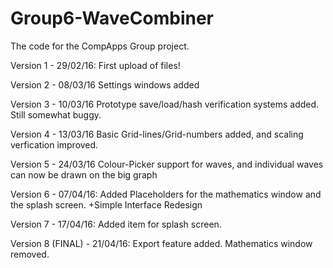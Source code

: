 # Group6-WaveCombiner
The code for the CompApps Group project.

Version 1 - 29/02/16: First upload of files!

Version 2 - 08/03/16 Settings windows added

Version 3 - 10/03/16 Prototype save/load/hash verification systems added. Still somewhat buggy.

Version 4 - 13/03/16 Basic Grid-lines/Grid-numbers added, and scaling verfication improved.

Version 5 - 24/03/16 Colour-Picker support for waves, and individual waves can now be drawn on the big graph

Version 6 - 07/04/16: Added Placeholders for the mathematics window and the splash screen.
    +Simple Interface Redesign
    
Version 7 - 17/04/16: Added item for splash screen.

Version 8 (FINAL) - 21/04/16: Export feature added. Mathematics window removed.